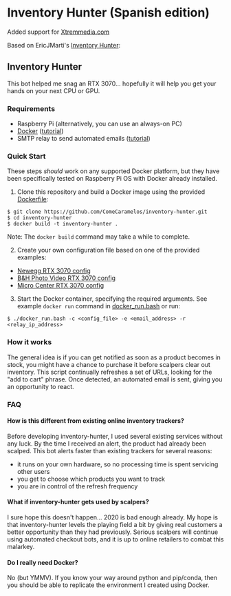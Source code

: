 # Inventory Hunter (Spanish edition)

Added support for [Xtremmedia.com](https://xtremmedia.com/)

Based on EricJMarti's [Inventory Hunter](https://github.com/EricJMarti/inventory-hunter):

## Inventory Hunter

This bot helped me snag an RTX 3070... hopefully it will help you get your hands on your next CPU or GPU.

### Requirements

- Raspberry Pi (alternatively, you can use an always-on PC)
- [Docker](https://www.docker.com/) ([tutorial](https://phoenixnap.com/kb/docker-on-raspberry-pi))
- SMTP relay to send automated emails ([tutorial](https://medium.com/swlh/setting-up-gmail-and-other-email-on-a-raspberry-pi-6f7e3ad3d0e))

### Quick Start

These steps *should* work on any supported Docker platform, but they have been specifically tested on Raspberry Pi OS with Docker already installed.

1. Clone this repository and build a Docker image using the provided [Dockerfile](Dockerfile):
```
$ git clone https://github.com/ComeCaramelos/inventory-hunter.git
$ cd inventory-hunter
$ docker build -t inventory-hunter .
```

Note: The `docker build` command may take a while to complete. 

2. Create your own configuration file based on one of the provided examples:
- [Newegg RTX 3070 config](config/newegg_rtx_3070.yaml)
- [B&H Photo Video RTX 3070 config](config/bhphoto_rtx_3070.yaml)
- [Micro Center RTX 3070 config](config/microcenter_rtx_3070.yaml)

3. Start the Docker container, specifying the required arguments. See example `docker run` command in [docker_run.bash](docker_run.bash) or run:
```
$ ./docker_run.bash -c <config_file> -e <email_address> -r <relay_ip_address>
```

### How it works

The general idea is if you can get notified as soon as a product becomes in stock, you might have a chance to purchase it before scalpers clear out inventory. This script continually refreshes a set of URLs, looking for the "add to cart" phrase. Once detected, an automated email is sent, giving you an opportunity to react.

### FAQ

#### How is this different from existing online inventory trackers?

Before developing inventory-hunter, I used several existing services without any luck. By the time I received an alert, the product had already been scalped. This bot alerts faster than existing trackers for several reasons:
- it runs on your own hardware, so no processing time is spent servicing other users
- you get to choose which products you want to track
- you are in control of the refresh frequency

#### What if inventory-hunter gets used by scalpers?

I sure hope this doesn't happen... 2020 is bad enough already. My hope is that inventory-hunter levels the playing field a bit by giving real customers a better opportunity than they had previously. Serious scalpers will continue using automated checkout bots, and it is up to online retailers to combat this malarkey.

#### Do I really need Docker?

No (but YMMV). If you know your way around python and pip/conda, then you should be able to replicate the environment I created using Docker.
